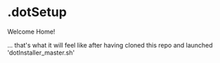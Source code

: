 # .dotSetup

Welcome Home!

... that's what it will feel like after having cloned this repo and launched 'dotInstaller_master.sh'

